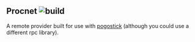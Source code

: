 ## Procnet ![build](https://travis-ci.org/AGhost-7/procnet.svg?branch=master)
A remote provider built for use with [pogostick](https://github.com/AGhost-7/pogostick) (although you could use a different rpc 
library).

